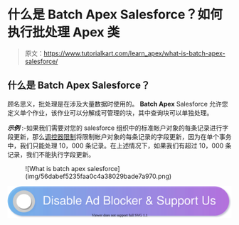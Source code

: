 # 什么是 Batch Apex Salesforce？如何执行批处理 Apex 类

> 原文：<https://www.tutorialkart.com/learn_apex/what-is-batch-apex-salesforce/>

## 什么是 Batch Apex Salesforce？

顾名思义，批处理是在涉及大量数据时使用的。 **Batch Apex** Salesforce 允许您定义单个作业，该作业可以分解成可管理的块，其中查询块可以单独处理。

***示例*** :-如果我们需要对您的 salesforce 组织中的标准帐户对象的每条记录进行字段更新，那么[调控器限制](https://www.tutorialkart.com/salesforce/salesforce-governor-limits-pdf/)将限制帐户对象的每条记录的字段更新，因为在单个事务中，我们只能处理 10，000 条记录。在上述情况下，如果我们有超过 10，000 条记录，我们不能执行字段更新。

<figure class="aligncenter">![What is batch apex salesforce](img/56dabef5235faa0c4a38029bade7a970.png)</figure>

[![](img/925da31b32d6bc3827932f6c8afb11bb.png)](https://www.tutorialkart.com/)